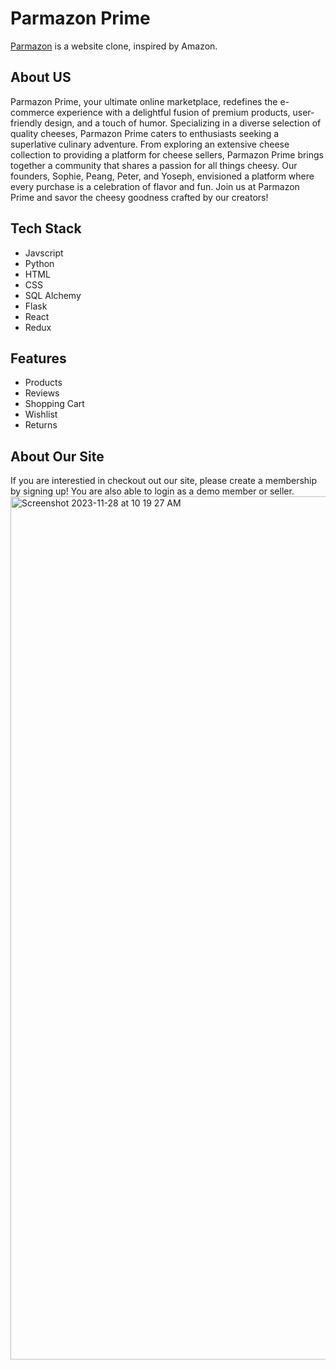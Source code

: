 # Parmazon Prime 

[Parmazon](https://parmazon-prime.onrender.com) is a website clone, inspired by Amazon. 

## About US
Parmazon Prime, your ultimate online marketplace, redefines the e-commerce experience with a delightful fusion of premium products, user-friendly design, and a touch of humor. Specializing in a diverse selection of quality cheeses, Parmazon Prime caters to enthusiasts seeking a superlative culinary adventure. From exploring an extensive cheese collection to providing a platform for cheese sellers, Parmazon Prime brings together a community that shares a passion for all things cheesy. Our founders, Sophie, Peang, Peter, and Yoseph, envisioned a platform where every purchase is a celebration of flavor and fun. Join us at Parmazon Prime and savor the cheesy goodness crafted by our creators!


## Tech Stack
- Javscript
- Python
- HTML
- CSS
- SQL Alchemy
- Flask
- React
- Redux

## Features 
- Products
- Reviews
- Shopping Cart
- Wishlist
- Returns

## About Our Site
If you are interestied in checkout out our site, please create a membership by signing up! You are also able to login as a demo member or seller.
<img width="1381" alt="Screenshot 2023-11-28 at 10 19 27 AM" src="https://github.com/sophie97yang/Parmazon-Prime/assets/129304831/9356b862-15d4-462d-b534-27347e0ef2d1">
